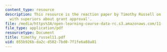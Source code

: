 ```yaml
---
content_type: resource
description: This resource is the reaction paper by Timothy Russell on the topic 'Disagreement
  with superiors about grant approval'.
file: /media/https%3A/open-learning-course-data-rc.s3.amazonaws.com/11-941-disaster-vulnerability-and-resilience-spring-2005/055b926bda2cd5027bd07f1fe6a88a81_timothy_russel11.pdf
file_type: application/pdf
resourcetype: Document
title: timothy_russel11.pdf
uid: 055b926b-da2c-d502-7bd0-7f1fe6a88a81
---
```

